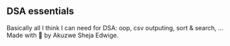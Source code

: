 ## DSA essentials
Basically all I think I can need for DSA: oop, csv outputing, sort & search, ...
Made with 💖 by Akuzwe Sheja Edwige.